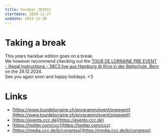 ```yaml
---
title: hackbar_202412
startdate: 2024-12-27
enddate: 2024-12-30
---
```


# Taking a break 
This years hackbar edition goes on a break.  
We however recommend checking out the [TOUR DE LORRAINE PRE EVENT -  Illegal Instructions - 38C3 live aus Hamburg @ Kino in der Reitschule, Bern](https://www.tourdelorraine.ch/programm/event/preevent) on the 29.12.2024.  
See you again soon and happy holidays. <3 

# Links
* [https://www.tourdelorraine.ch/programm/event/preevent](https://www.tourdelorraine.ch/programm/event/preevent)
* [https://events.ccc.de](https://events.ccc.de)
* [https://twitter.com/ccc](https://twitter.com/ccc)
* [https://media.ccc.de/b/congress](https://media.ccc.de/b/congress)

